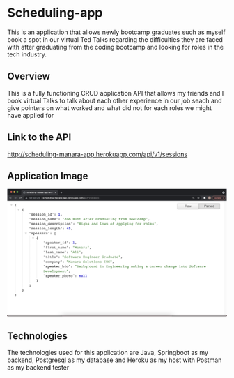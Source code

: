 # Scheduling-app
This is an application that allows newly bootcamp graduates such as myself book a spot in our virtual Ted Talks regarding the difficulties 
they are faced with after graduating from the coding bootcamp and looking for roles in the tech industry.

## Overview
This is a fully functioning CRUD application API that allows my friends and I book virtual Talks to talk about each other experience in our job seach and
give pointers on what worked and what did not for each roles we might have applied for

## Link to the API
http://scheduling-manara-app.herokuapp.com/api/v1/sessions

## Application Image
![](images/schedulingApp.png)

## Technologies
The technologies used for this application are Java, Springboot as my backend, Postgresql as my database and Heroku as my host with Postman as my backend tester

